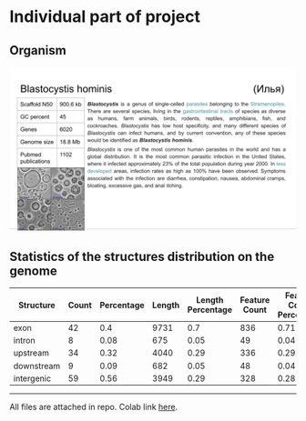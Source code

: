 # Individual part of project

## Organism
![alt text](<data/Screenshot 2024-06-16 at 09.17.51.png>)

## Statistics of the structures distribution on the genome

| Structure   | Count | Percentage | Length | Length Percentage | Feature Count | Feature Count Percentage |
|-------------|-------|------------|--------|-------------------|---------------|--------------------------|
| exon        | 42    | 0.4        | 9731   | 0.7               | 836           | 0.71                     |
| intron      | 8     | 0.08       | 675    | 0.05              | 49            | 0.04                     |
| upstream    | 34    | 0.32       | 4040   | 0.29              | 336           | 0.29                     |
| downstream  | 9     | 0.09       | 682    | 0.05              | 48            | 0.04                     |
| intergenic  | 59    | 0.56       | 3949   | 0.29              | 328           | 0.28                     |

---

All files are attached in repo.
Colab link [here](https://colab.research.google.com/drive/1ikpHk5CKQg4Ue4l2Bg_4FcNwziwSE5_O?usp=sharing).
 
